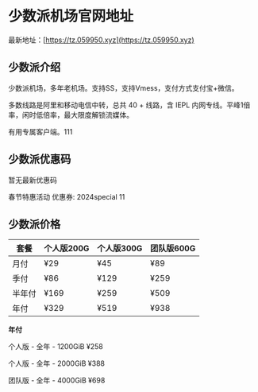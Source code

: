 # 少数派机场官网地址

最新地址：[https://tz.059950.xyz](https://tz.059950.xyz)

## 少数派介绍

少数派机场，多年老机场。支持SS，支持Vmess，支付方式支付宝+微信。

多数线路是阿里和移动电信中转，总共 40 + 线路，含 IEPL 内网专线。平峰1倍率，闲时低倍率，最大限度解锁流媒体。

有用专属客户端。111

## 少数派优惠码

暂无最新优惠码

春节特惠活动 优惠券:  2024special
11
## 少数派价格

|套餐|个人版200G|个人版300G|团队版600G|
|----|----|----|----|
|月付|¥29|¥45|¥89|
|季付|¥86|¥129|¥259|
|半年付|¥169|¥259|¥509|
|年付|¥329|¥519|¥938|

**年付**

个人版 - 全年 - 1200GiB ¥258

个人版 - 全年 - 2000GiB ¥388

团队版 - 全年 - 4000GiB ¥698
